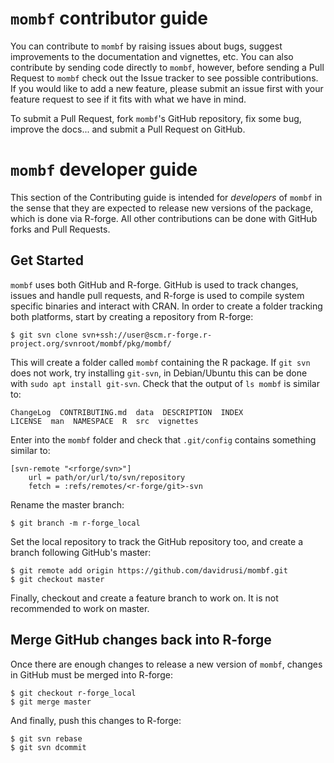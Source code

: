 # `mombf` contributor guide

You can contribute to `mombf` by raising issues about bugs, suggest
improvements to the documentation and vignettes, etc. You can also contribute
by sending code directly to `mombf`, however, before sending a Pull Request
to `mombf` check out the Issue tracker to see
possible contributions. If you would like to add a new feature, please
submit an issue first with your feature request to see if it fits with
what we have in mind.

To submit a Pull Request, fork `mombf`'s GitHub repository, fix some bug, improve the docs...
and submit a Pull Request on GitHub.

# `mombf` developer guide
This section of the Contributing guide is intended for _developers_
of `mombf` in the sense that they are expected to release new versions
of the package, which is done via R-forge. All other contributions can
be done with GitHub forks and Pull Requests.

## Get Started

`mombf` uses both GitHub and R-forge. GitHub is used to track
changes, issues and handle pull requests, and R-forge is used to
compile system specific binaries and interact with CRAN. In order
to create a folder tracking both platforms, start by creating a
repository from R-forge:

    $ git svn clone svn+ssh://user@scm.r-forge.r-project.org/svnroot/mombf/pkg/mombf/

This will create a folder called `mombf` containing the R package. If `git
svn` does not work, try installing `git-svn`, in Debian/Ubuntu this can be
done with `sudo apt install git-svn`. Check that the output of `ls mombf` is
similar to:

    ChangeLog  CONTRIBUTING.md  data  DESCRIPTION  INDEX
    LICENSE  man  NAMESPACE  R  src  vignettes

Enter into the `mombf` folder and check that `.git/config` contains something
similar to:

    [svn-remote "<rforge/svn>"]
        url = path/or/url/to/svn/repository
        fetch = :refs/remotes/<r-forge/git>-svn

Rename the master branch:

    $ git branch -m r-forge_local

Set the local repository to track the GitHub repository too, and create a
branch following GitHub's master:

    $ git remote add origin https://github.com/davidrusi/mombf.git
    $ git checkout master

Finally, checkout and create a feature branch to work on. It is not
recommended to work on master.

## Merge GitHub changes back into R-forge
Once there are enough changes to release a new version of `mombf`, changes in
GitHub must be merged into R-forge:

    $ git checkout r-forge_local
    $ git merge master

And finally, push this changes to R-forge:

    $ git svn rebase
    $ git svn dcommit
